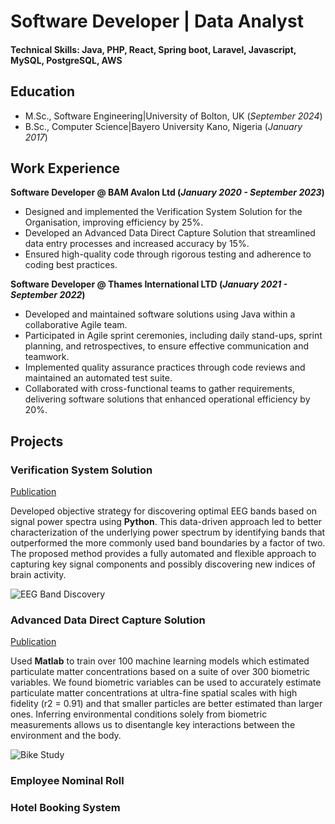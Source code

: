 # Software Developer | Data Analyst

#### Technical Skills: Java, PHP, React, Spring boot, Laravel, Javascript, MySQL, PostgreSQL, AWS

## Education						       		
- M.Sc., Software Engineering|University of Bolton, UK (_September 2024_)	 			        		
- B.Sc., Computer Science|Bayero University Kano, Nigeria (_January 2017_)

## Work Experience
**Software Developer @ BAM Avalon Ltd (_January 2020 - September 2023_)**
- Designed and implemented the Verification System Solution for the Organisation, improving efficiency by 25%.
- Developed an Advanced Data Direct Capture Solution that streamlined data entry processes and increased accuracy by 15%.
- Ensured high-quality code through rigorous testing and adherence to coding best practices.


**Software Developer @ Thames International LTD (_January 2021 - September 2022_)**
- Developed and maintained software solutions using Java within a collaborative Agile team.
- Participated in Agile sprint ceremonies, including daily stand-ups, sprint planning, and retrospectives, to ensure effective communication and teamwork.
- Implemented quality assurance practices through code reviews and maintained an automated test suite.
- Collaborated with cross-functional teams to gather requirements, delivering software solutions that enhanced operational efficiency by 20%.


## Projects
### Verification System Solution
[Publication](https://www.mdpi.com/1424-8220/22/8/3048)

Developed objective strategy for discovering optimal EEG bands based on signal power spectra using **Python**. This data-driven approach led to better characterization of the underlying power spectrum by identifying bands that outperformed the more commonly used band boundaries by a factor of two. The proposed method provides a fully automated and flexible approach to capturing key signal components and possibly discovering new indices of brain activity.

![EEG Band Discovery](/assets/img/eeg_band_discovery.jpeg)

### Advanced Data Direct Capture Solution 
[Publication](https://www.mdpi.com/1424-8220/22/11/4240)

Used **Matlab** to train over 100 machine learning models which estimated particulate matter concentrations based on a suite of over 300 biometric variables. We found biometric variables can be used to accurately estimate particulate matter concentrations at ultra-fine spatial scales with high fidelity (r2 = 0.91) and that smaller particles are better estimated than larger ones. Inferring environmental conditions solely from biometric measurements allows us to disentangle key interactions between the environment and the body.

![Bike Study](/assets/img/bike_study.jpeg)

### Employee Nominal Roll 

### Hotel Booking System 

